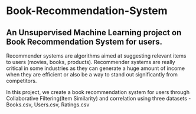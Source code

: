 # Book-Recommendation-System
## An Unsupervised Machine Learning project on Book Recommendation System for users.
Recommender systems are algorithms aimed at suggesting relevant items to users (movies, books, products). Recommender systems are really critical in some industries as they can generate a huge amount of income when they are efficient or also be a way to stand out significantly from competitors.

In this project, we create a book recommendation system for users through Collaborative Filtering(Item Similarity) and correlation using three datasets - Books.csv, Users.csv, Ratings.csv
